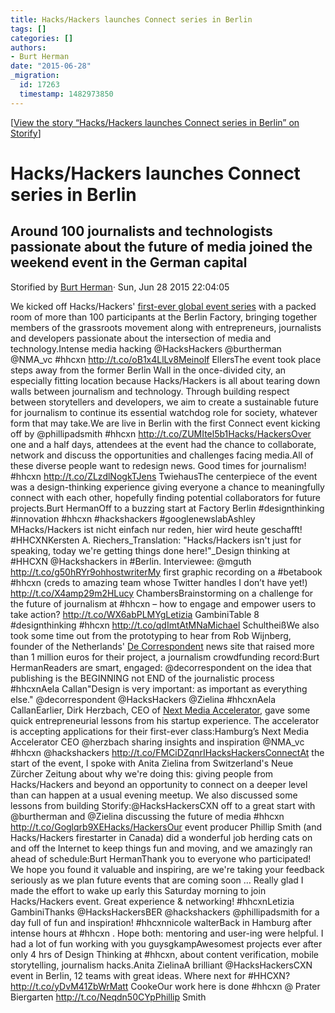 ```yaml
---
title: Hacks/Hackers launches Connect series in Berlin
tags: []
categories: []
authors:
- Burt Herman
date: "2015-06-28"
_migration:
  id: 17263
  timestamp: 1482973850
---
```


[[View the story &#8220;Hacks/Hackers launches Connect series in Berlin&#8221; on Storify][1]]

# Hacks/Hackers launches Connect series in Berlin

## Around 100 journalists and technologists passionate about the future of media joined the weekend event in the German capital

Storified by [Burt Herman][2]&middot; Sun, Jun 28 2015 22:04:05

We kicked off Hacks/Hackers&apos; [first-ever global event series][3] with a packed room of more than 100 participants at the Berlin Factory, bringing together members of the grassroots movement along with entrepreneurs, journalists and developers passionate about the intersection of media and technology.Intense media hacking @HacksHackers @burtherman @NMA_vc #hhcxn http://t.co/oB1x4LlLv8Meinolf EllersThe event took place steps away from the former Berlin Wall in the once-divided city, an especially fitting location because Hacks/Hackers is all about tearing down walls between journalism and technology. Through building respect between storytellers and developers, we aim to create a sustainable future for journalism to continue its essential watchdog role for society, whatever form that may take.We are live in Berlin with the first Connect event kicking off by @phillipadsmith #hhcxn http://t.co/ZUMItel5b1Hacks/HackersOver one and a half days, attendees at the event had the chance to collaborate, network and discuss the opportunities and challenges facing media.All of these diverse people want to redesign news. Good times for journalism! #hhcxn http://t.co/ZLzdlNogkTJens TwiehausThe centerpiece of the event was a design-thinking experience giving everyone a chance to meaningfully connect with each other, hopefully finding potential collaborators for future projects.Burt HermanOff to a buzzing start at Factory Berlin #designthinking #innovation #hhcxn #hackshackers #googlenewslabAshley MHacks/Hackers ist nicht einfach nur reden, hier wird heute geschafft! #HHCXNKersten A. Riechers_Translation: "Hacks/Hackers isn&apos;t just for speaking, today we&apos;re getting things done here!"_Design thinking at #HHCXN @Hackshackers in #Berlin. Interviewee: @mguth http://t.co/g50hRYr9ohhostwriterMy first graphic recording on a #betabook #hhcxn (creds to amazing team whose Twitter handles I don&#8217;t have yet!) http://t.co/X4amp29m2HLucy ChambersBrainstorming on a challenge for the future of journalism at #hhcxn &#8211; how to engage and empower users to take action? http://t.co/WX6abPLMYgLetizia GambiniTable 8 #designthinking #hhcxn http://t.co/qdImtAtMNaMichael SchultheißWe also took some time out from the prototyping to hear from Rob Wijnberg, founder of the Netherlands&apos; [De Correspondent][4] news site that raised more than 1 million euros for their project, a journalism crowdfunding record:Burt HermanReaders are smart, engaged: @decorrespondent on the idea that publishing is the BEGINNING not END of the journalistic process #hhcxnAela Callan"Design is very important: as important as everything else." @decorrespondent @HacksHackers @Zielina #hhcxnAela CallanEarlier, Dirk Herzbach, CEO of [Next Media Accelerator][5], gave some quick entrepreneurial lessons from his startup experience. The accelerator is accepting applications for their first-ever class:Hamburg&#8217;s Next Media Accelerator CEO @herzbach sharing insights and inspiration @NMA_vc #hhcxn @hackshackers http://t.co/FMCiDZqnrIHacksHackersConnectAt the start of the event, I spoke with Anita Zielina from Switzerland&apos;s Neue Z&#xFC;rcher Zeitung about why we&apos;re doing this: giving people from Hacks/Hackers and beyond an opportunity to connect on a deeper level than can happen at a usual evening meetup. We also discussed some lessons from building Storify:@HacksHackersCXN off to a great start with @burtherman and @Zielina discussing the future of media #hhcxn http://t.co/Goglqrb9XEHacks/HackersOur event producer Phillip Smith (and Hacks/Hackers firestarter in Canada) did a wonderful job herding cats on and off the Internet to keep things fun and moving, and we amazingly ran ahead of schedule:Burt HermanThank you to everyone who participated! We hope you found it valuable and inspiring, are we&apos;re taking your feedback seriously as we plan future events that are coming soon &#8230; Really glad I made the effort to wake up early this Saturday morning to join Hacks/Hackers event. Great experience & networking! #hhcxnLetizia GambiniThanks @HacksHackersBER @hackshackers @phillipadsmith for a day full of fun and inspiration! #hhcxnnicole walterBack in Hamburg after intense hours at #hhcxn . Hope both: mentoring and user-ing were helpful. I had a lot of fun working with you guysgkampAwesomest projects ever after only 4 hrs of Design Thinking at #hhcxn, about content verification, mobile storytelling, journalism hacks.Anita ZielinaA brilliant @HacksHackersCXN event in Berlin, 12 teams with great ideas. Where next for #HHCXN? http://t.co/yDvM41ZbWrMatt CookeOur work here is done #hhcxn @ Prater Biergarten http://t.co/Neqdn50CYpPhillip Smith

 [1]: //storify.com/burtherman/hacks-hackers-launches-connect-series-in-berlin
 [2]: https://storify.com/burtherman
 [3]: http://connect.hackshackers.com
 [4]: https://decorrespondent.nl/en
 [5]: https://nma.vc